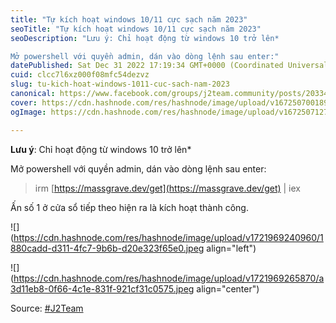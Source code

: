 ```yaml
---
title: "Tự kích hoạt windows 10/11 cực sạch năm 2023"
seoTitle: "Tự kích hoạt windows 10/11 cực sạch năm 2023"
seoDescription: "Lưu ý: Chỉ hoạt động từ windows 10 trở lên*

Mở powershell với quyền admin, dán vào dòng lệnh sau enter:"
datePublished: Sat Dec 31 2022 17:19:34 GMT+0000 (Coordinated Universal Time)
cuid: clcc7l6xz000f08mfc54dezvz
slug: tu-kich-hoat-windows-1011-cuc-sach-nam-2023
canonical: https://www.facebook.com/groups/j2team.community/posts/2033442980321145/
cover: https://cdn.hashnode.com/res/hashnode/image/upload/v1672507001894/4b8fec7b-2d7f-4cbe-9cca-84b1ec381743.jpeg
ogImage: https://cdn.hashnode.com/res/hashnode/image/upload/v1672507127611/430d4b69-f785-4a48-b7ff-161ef377c6c9.jpeg

---
```


**Lưu ý**: Chỉ hoạt động từ windows 10 trở lên\*

Mở powershell với quyền admin, dán vào dòng lệnh sau enter:

> irm [https://massgrave.dev/get](https://massgrave.dev/get) | iex

Ấn số 1 ở cửa sổ tiếp theo hiện ra là kích hoạt thành công.

![](https://cdn.hashnode.com/res/hashnode/image/upload/v1721969240960/1880cadd-d311-4fc7-9b6b-d20e323f65e0.jpeg align="left")

![](https://cdn.hashnode.com/res/hashnode/image/upload/v1721969265870/a3d11eb8-0f66-4c1e-831f-921cf31c0575.jpeg align="center")

Source: [#J2Team](https://www.facebook.com/groups/j2team.community/posts/2033442980321145/)